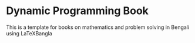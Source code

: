 # Dynamic Programming Book
This is a template for books on mathematics and problem solving in Bengali using LaTeXBangla

